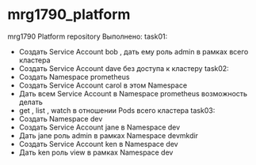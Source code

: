 # mrg1790_platform
mrg1790 Platform repository
Выполнено:
 task01:
 - Создать Service Account bob , дать ему роль admin в рамках всего кластера
 - Создать Service Account dave без доступа к кластеру
 task02:
 - Создать Namespace prometheus
 - Создать Service Account carol в этом Namespace
 - Дать всем Service Account в Namespace prometheus возможность делать
 - get , list , watch в отношении Pods всего кластера
 task03:
 - Создать Namespace dev
 - Создать Service Account jane в Namespace dev
 - Дать jane роль admin в рамках Namespace devmkdir
 - Создать Service Account ken в Namespace dev
 - Дать ken роль view в рамках Namespace dev
